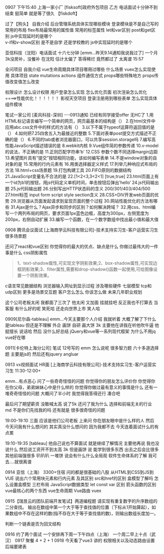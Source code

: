 0907 下午15:40
上海一家小厂 [fisksoft]政府外包项目 乙方 电话面试十分钟不到结束 挺简单 就是等了很久
【fiskdoft】

过了【狗头】
自我介绍 
后台管理系统具体实现哪些模块
登录模块是不是自己写的 
常用的布局
flex布局最常用的属性值
常用的标签属性
let和var区别
post和get区别
js中实现延时的是哪个                
v-if和v-show区别
是不是自学 还是学校教的
js中实现延时的是哪个




亚信科技（沈阳）电话面试 十六七分钟
[emm...昨天9.14通知我说我过了] 一个月3k没房补，没餐补 在沈阳 估计太偏了 答得稀烂 竟然都过了 太离谱
15:57

全问项目
自我介绍
vue生命周期具体项目哪用过哪些 什么场景
vuex怎么实现使用 具体项目
state mutations actions
组件通信方式 
props哪些特殊地方 props传值改变值怎么改变 

权限设计   怎么设计权限    用户登录怎么实现
怎么优化页面 初次渲染怎么优化                              ====>性能优化！！！！！！
影视天空项目 登录注册用到哪些表单 怎么实现具体组件模块





笔试一家公司  [麦风科技-深圳]       ---0913通知 已经有同学接受offer 无HC了
1.用HTML标记语言编写一个简单的网页，网页最基本的结构是（）
2.在html文件中应用abc.css文件中的样式的方法有（）
3.以下不属于typeof运算符返回值的是（）
4.如何把7.25四舍五入为最接近的整数
5.下面对表单post提交方式描述不正确的是（）
6.不同的tab或者浏览器窗口，可以共享session.storage吗
7.编写高性能JavaScript描述错误的是
8.webkit内核
9.Vue组件简的参数传递
10.v-model的说法，不正确的是
11.正则匹配字符串‘b'
12.CSS 参数个数不同选择margin边距
13.希望图片具有“提交”按钮相同功能，该如何编写表单
14.不是window对象的自对象的是
15.常用的行内元素有
16.用类选择器定义样式
17.列举几种响应式布局的方法
18.html+css场景题
19.打包构建工具
20.FIFO原则的数据结构
21.JavaScript变量名不合法的是
22.[1<2<3,3<2<1]                            [true,true]
23.html页面上有一个id为b1的按钮，用js代码定义单机时间，单击按钮后弹出’hello‘
24.js代码输出题
25.js代码输出题
26.分别写出HTTP状态码的含义 200/301/403/404/500
27.html标签 input form script style section含义
28.CSS+DIV开发web页面的优势
29.浏览器从页面发起请求到呈现页面的整个过程
30.网站性能优化的方法有哪些
31.Ajax是什么？Ajax异步和同步的区别？如何解决跨域？
32.用css、html编写一个两列布局的网页，要求页面1px蓝色边框，高度为300px，左侧宽度为200px，右侧自动扩展
33.编写一个函数，在一个数字数组中找出最小值和最大值


0908 腾讯会议面试 [上海商学云科技有限公司]-技术支持实习生-客户运营实习生
很多场景题

还问了react和vue区别
你觉得你的最大的优点、缺点是什么
你做过最伟大的一件事是什么
css阴影属性             
> 1、text-shadow属性,可实现文字阴影效果;2、box-shadow属性,可实现边框阴影效果;3、filter属性,需要和drop-shadow()函数一起使用,可给图像设置一个阴影效果。

c语言常见数据结构
浏览器输入网址到显示过程 涉及哪些硬件
七层模型 tcp和udp区别
更多是场景交互题 客户怎么怎么 你该怎么做 
未来几年职业规划

这个公司老板太闲 我都面了三次了 他太闲 又加面 挂就挂吧 反正我也不打算去 当客服 有什么好的呢 笑死哈 还走向世界上市 笑人哈

0909[尼尔森-tableau]
emm...今天主要那个人介绍 我就听着 大概了解了下什么是tableau 但还是不理解
外企 画饼 自研 画大饼 3k 主要他在讲我在听他吹牛逼 他 挺擅长 说话哈 然后 没什么好总结 jQuery和vue等一系列现代框架 为什么不用jq vue好在哪

0911[卡伦特上海分公司]  笔试 
12号写的 emm 怎么说呢 很多智力题 六十多道选择题 主要是js的 然后还有jquery angluar

0913 vx视频面试 HR面 [上海商学云科技有限公司]-技术支持实习生-客户运营实习生  11:30-12:00+

emm...有点恶心 问了一些奇奇怪怪的问题 你觉得你的朋友怎么评价你 你觉得你在你父母，弟弟妹妹心中是什么样的
你觉得你做过最有意义的事情是什么 还有一堆奇奇怪怪的问题 大概问了半小时 我觉得我答得还行 凑合吧

最后问了期望薪资 没敢喊太高 说了5k 还问了我为什么 选择和前端无关的行业 md 不是你们先找我的吗 
还有就是 很多很奇怪的问题 

19:00-19:10 三面 应该是他们公司老板 上来问 你在朋友眼中是什么样的人 然后 今天问我有什么想问的 其实真没什么想问的 因为我都不去 今天连着面试什么的有点累

19:10-19:35 [tableau] 他自己说也不算面试 就是继续了解情况 主要他再说 我也没说什么 然后说工资开不到太高 3k 但是画饼 说 能学到很多东西 出去之后会比很多其他前端强很多 叭叭叭 一堆饼 说会有什么什么全局观 软件生命体系的了解 我可去....就很离谱 



0914 亚信（上海） 3300+住宿
问的都是很基础的八股
从HTML到CSS到JS到VUE
说出六个常用块元素和行内元素 及其区别
src和href的区别
盒模型了解吗 怎么设置盒模型
三栏布局
JavaScript数据类型
let const var 区别
箭头函数的区别
vue最核心的两个东西
vue生命周期
Vue路由
vuex


0915【瑞昱云的团队前端开发笔试】两道编程题
请实现有重复数字的升序数组的二分查找。
输出在数组中第一个大于等于查找值的位置（下标从1开始算起），如果数组中不存在这样的数(指不存在大于等于查找值的数)，则输出数组长度加一。

判断一个链表是否为回文结构

0916  约了两个面试 一个安排再下周一下午四点（上海） 一个周二早上十点（武汉）
0917  聚餐 4 + 2 + 1
0918 今天看了vue3 讲的 权限相关以及动态路由设置 后端要建表